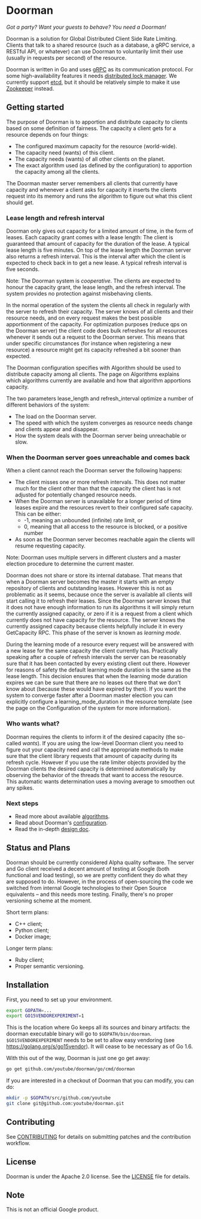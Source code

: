 # Doorman

*Got a party? Want your guests to behave? You need a Doorman!*

Doorman is a solution for Global Distributed Client Side Rate Limiting. Clients that talk to a shared resource (such as a database, a gRPC service, a RESTful API, or whatever) can use Doorman to voluntarily limit their use (usually in requests per second) of the resource.

Doorman is written in Go and uses [gRPC](http://www.grpc.io/) as its communication protocol. For some high-availability features it needs [distributed lock manager](https://en.wikipedia.org/wiki/Distributed_lock_manager).
We currently support [etcd](https://github.com/coreos/etcd), but it should be relatively simple to make it use [Zookeeper](https://zookeeper.apache.org/) instead.

## Getting started

The purpose of Doorman is to apportion and distribute capacity to clients based on some definition of fairness. The capacity a client gets for a resource depends on four things:

- The configured maximum capacity for the resource (world-wide).
- The capacity need (wants) of this client.
- The capacity needs (wants) of all other clients on the planet.
- The exact algorithm used (as defined by the configuration) to apportion the capacity among all the clients.

The Doorman master server remembers all clients that currently have capacity and whenever a client asks for capacity it inserts the clients request into its memory and runs the algorithm to figure out what this client should get.

### Lease length and refresh interval

Doorman only gives out capacity for a limited amount of time, in the form of leases. Each capacity grant comes with a lease length: The client is guaranteed that amount of capacity for the duration of the lease. A typical lease length is five minutes. On top of the lease length the Doorman server also returns a refresh interval. This is the interval after which the client is expected to check back in to get a new lease. A typical refresh interval is five seconds.

Note: The Doorman system is *cooperative*. The clients are expected to honour the capacity grant, the lease length, and the refresh interval. The system provides no protection against misbehaving clients.

In the normal operation of the system the clients all check in regularly with the server to refresh their capacity. The server knows of all clients and their resource needs, and on every request makes the best possible apportionment of the capacity. For optimization purposes (reduce qps on the Doorman server) the client code does bulk refreshes for all resources whenever it sends out a request to the Doorman server. This means that under specific circumstances (for instance when registering a new resource) a resource might get its capacity refreshed a bit sooner than expected.

The Doorman configuration specifies with Algorithm should be used to distribute capacity among all clients. The page on Algorithms explains which algorithms currently are available and how that algorithm apportions capacity.

The two parameters lease\_length and refresh\_interval optimize a number of different behaviors of the system:

- The load on the Doorman server.
- The speed with which the system converges as resource needs change and clients appear and disappear.
- How the system deals with the Doorman server being unreachable or slow.

### When the Doorman server goes unreachable and comes back

When a client cannot reach the Doorman server the following happens:

- The client misses one or more refresh intervals. This does not matter much for the client other than that the capacity the client has is not adjusted for potentially changed resource needs.
- When the Doorman server is unavailable for a longer period of time leases expire and the resources revert to their configured safe capacity. This can be either:
  * -1, meaning an unbounded (infinite) rate limit, or
  * 0, meaning that all access to the resource is blocked, or
a positive number
- As soon as the Doorman server becomes reachable again the clients will resume requesting capacity.

Note: Doorman uses multiple servers in different clusters and a master election procedure to determine the current master.

Doorman does not share or store its internal database. That means that when a Doorman server becomes the master it starts with an empty repository of clients and outstanding leases. However this is not as problematic as it seems, because once the server is available all clients will start calling it to refresh their leases. Since the Doorman server knows that it does not have enough information to run its algorithms it will simply return the currently assigned capacity, or zero if it is a request from a client which currently does not have capacity for the resource. The server knows the currently assigned capacity because clients helpfully include it in every GetCapacity RPC. This phase of the server is known as *learning mode*.

During the learning mode of a resource every request will be answered with a new lease for the same capacity the client currently has. Practically speaking after a couple of refresh intervals the server can be reasonably sure that it has been contacted by every existing client out there. However for reasons of safety the default learning mode duration is the same as the lease length. This decision ensures that when the learning mode duration expires we can be sure that there are no leases out there that we don't know about (because these would have expired by then). If you want the system to converge faster after a Doorman master election you can explicitly configure a learning\_mode\_duration in the resource template (see the page on the Configuration of the system for more information).

### Who wants what?

Doorman requires the clients to inform it of the desired capacity (the so-called *wants*). If you are using the low-level Doorman client you need to figure out your capacity need and call the appropriate methods to make sure that the client library requests that amount of capacity during its refresh cycle. However if you use the rate limiter objects provided by the Doorman clients the desired capacity is determined automatically by observing the behavior of the threads that want to access the resource. This automatic wants determination uses a moving average to smoothen out any spikes.

### Next steps
- Read more about available [algorithms](doc/algorithms.md).
- Read about Doorman's [configuration](doc/configuration.md).
- Read the in-depth [design doc](doc/design.md).

## Status and Plans

Doorman should be currently considered Alpha quality software. The server and Go client received a decent amount of testing at Google (both functional and load testing), so we are pretty confident they do what they are supposed to do. However, in the process of open-sourcing the code we switched from internal Google technologies to their Open Source equivalents – and this needs more testing. Finally, there's no proper versioning scheme at the moment.

Short term plans:
+ C++ client;
+ Python client;
+ Docker image;

Longer term plans:
+ Ruby client;
+ Proper semantic versioning.

## Installation

First, you need to set up your environment.

```sh
export GOPATH=...
export GO15VENDOREXPERIMENT=1
```

This is the location where Go keeps all its sources and binary artifacts: the doorman executable binary will go to `$GOPATH/bin/doorman`. `$GO15VENDOREXPERIMENT` needs to be set to allow easy vendoring (see https://golang.org/s/go15vendor). It will cease to be necessary as of Go 1.6.

With this out of the way, Doorman is just one go get away:

```sh
go get github.com/youtube/doorman/go/cmd/doorman
```

If you are interested in a checkout of Doorman that you can modify, you can do:

```sh
mkdir -p $GOPATH/src/github.com/youtube
git clone git@github.com:youtube/doorman.git
```

## Contributing

See [CONTRIBUTING](CONTRIBUTING.md) for details on submitting patches and the contribution workflow.

## License
Doorman is under the Apache 2.0 license. See the [LICENSE](LICENSE) file for details.

## Note
This is not an official Google product.

